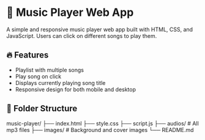 # 🎵 Music Player Web App

A simple and responsive music player web app built with HTML, CSS, and JavaScript. Users can click on different songs to play them.

## 🔥 Features

- Playlist with multiple songs
- Play song on click
- Displays currently playing song title
- Responsive design for both mobile and desktop

## 📁 Folder Structure
music-player/
├── index.html
├── style.css
├── script.js
├── audios/ # All mp3 files
├── images/ # Background and cover images
└── README.md